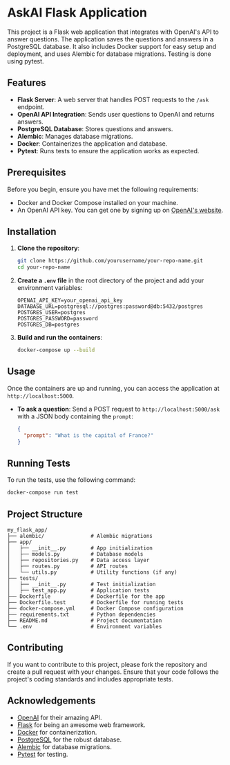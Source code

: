 # AskAI Flask Application

This project is a Flask web application that integrates with OpenAI's API to answer questions. The application saves the questions and answers in a PostgreSQL database. It also includes Docker support for easy setup and deployment, and uses Alembic for database migrations. Testing is done using pytest.

## Features

- **Flask Server**: A web server that handles POST requests to the `/ask` endpoint.
- **OpenAI API Integration**: Sends user questions to OpenAI and returns answers.
- **PostgreSQL Database**: Stores questions and answers.
- **Alembic**: Manages database migrations.
- **Docker**: Containerizes the application and database.
- **Pytest**: Runs tests to ensure the application works as expected.

## Prerequisites

Before you begin, ensure you have met the following requirements:

- Docker and Docker Compose installed on your machine.
- An OpenAI API key. You can get one by signing up on [OpenAI's website](https://beta.openai.com/signup/).

## Installation

1. **Clone the repository**:
   ```sh
   git clone https://github.com/yourusername/your-repo-name.git
   cd your-repo-name
   ```

2. **Create a `.env` file** in the root directory of the project and add your environment variables:
   ```
   OPENAI_API_KEY=your_openai_api_key
   DATABASE_URL=postgresql://postgres:password@db:5432/postgres
   POSTGRES_USER=postgres
   POSTGRES_PASSWORD=password
   POSTGRES_DB=postgres
   ```

3. **Build and run the containers**:
   ```sh
   docker-compose up --build
   ```

## Usage

Once the containers are up and running, you can access the application at `http://localhost:5000`.

- **To ask a question**:
  Send a POST request to `http://localhost:5000/ask` with a JSON body containing the `prompt`:
  ```json
  {
    "prompt": "What is the capital of France?"
  }
  ```

## Running Tests

To run the tests, use the following command:
```sh
docker-compose run test
```

## Project Structure

```
my_flask_app/
├── alembic/               # Alembic migrations
├── app/
│   ├── __init__.py        # App initialization
│   ├── models.py          # Database models
│   ├── repositories.py    # Data access layer
│   ├── routes.py          # API routes
│   └── utils.py           # Utility functions (if any)
├── tests/
│   ├── __init__.py        # Test initialization
│   ├── test_app.py        # Application tests
├── Dockerfile             # Dockerfile for the app
├── Dockerfile.test        # Dockerfile for running tests
├── docker-compose.yml     # Docker Compose configuration
├── requirements.txt       # Python dependencies
├── README.md              # Project documentation
└── .env                   # Environment variables
```

## Contributing

If you want to contribute to this project, please fork the repository and create a pull request with your changes. Ensure that your code follows the project's coding standards and includes appropriate tests.

## Acknowledgements

- [OpenAI](https://openai.com/) for their amazing API.
- [Flask](https://flask.palletsprojects.com/) for being an awesome web framework.
- [Docker](https://www.docker.com/) for containerization.
- [PostgreSQL](https://www.postgresql.org/) for the robust database.
- [Alembic](https://alembic.sqlalchemy.org/en/latest/) for database migrations.
- [Pytest](https://pytest.org/) for testing.